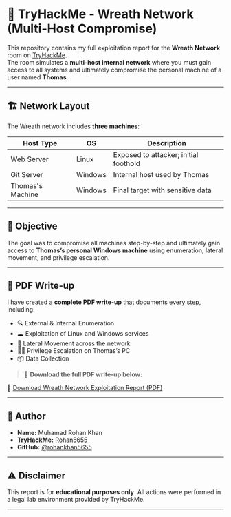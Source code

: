 # 🧠 TryHackMe - Wreath Network (Multi-Host Compromise)

This repository contains my full exploitation report for the **Wreath Network** room on [TryHackMe](https://tryhackme.com/room/wreath).  
The room simulates a **multi-host internal network** where you must gain access to all systems and ultimately compromise the personal machine of a user named **Thomas**.

---

## 🏗️ Network Layout

The Wreath network includes **three machines**:

| Host Type        | OS        | Description                        |
|------------------|-----------|------------------------------------|
| Web Server       | Linux     | Exposed to attacker; initial foothold |
| Git Server       | Windows   | Internal host used by Thomas       |
| Thomas's Machine | Windows   | Final target with sensitive data   |

---

## 🎯 Objective

The goal was to compromise all machines step-by-step and ultimately gain access to **Thomas’s personal Windows machine** using enumeration, lateral movement, and privilege escalation.

---

## 📄 PDF Write-up

I have created a **complete PDF write-up** that documents every step, including:

- 🔍 External & Internal Enumeration
- 🕳️ Exploitation of Linux and Windows services
- 🔁 Lateral Movement across the network
- 🧑‍💼 Privilege Escalation on Thomas’s PC
- 📦 Data Collection

> 📘 **Download the full PDF write-up below:**

🔗 [Download Wreath Network Exploitation Report (PDF)](https://raw.githubusercontent.com/yourusername/your-repo/main/wreath-network-writeup.pdf)

---

## 👤 Author

- **Name:** Muhamad Rohan Khan  
- **TryHackMe:** [Rohan5655](https://tryhackme.com/p/MuhammadRohanKhan)  
- **GitHub:** [@rohankhan5655](https://github.com/rohankhan5655)  

---

## ⚠️ Disclaimer

This report is for **educational purposes only**. All actions were performed in a legal lab environment provided by TryHackMe.

---

